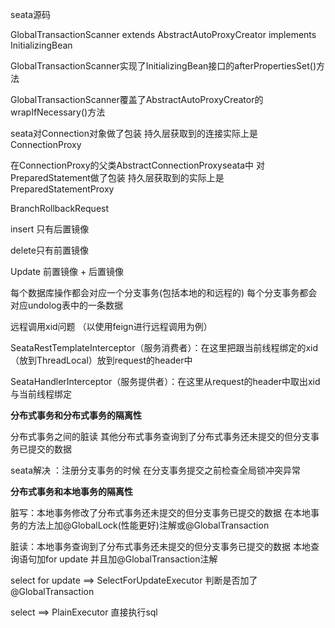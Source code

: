 seata源码



GlobalTransactionScanner  extends AbstractAutoProxyCreator implements InitializingBean



GlobalTransactionScanner实现了InitializingBean接口的afterPropertiesSet()方法



GlobalTransactionScanner覆盖了AbstractAutoProxyCreator的wrapIfNecessary()方法



seata对Connection对象做了包装 持久层获取到的连接实际上是ConnectionProxy
     
在ConnectionProxy的父类AbstractConnectionProxyseata中 
 对PreparedStatement做了包装 持久层获取到的实际上是PreparedStatementProxy





BranchRollbackRequest



insert  只有后置镜像 



delete只有前置镜像



Update 前置镜像 + 后置镜像







每个数据库操作都会对应一个分支事务(包括本地的和远程的)  每个分支事务都会对应undolog表中的一条数据



远程调用xid问题 （以使用feign进行远程调用为例）

SeataRestTemplateInterceptor（服务消费者）：在这里把跟当前线程绑定的xid（放到ThreadLocal）放到request的header中



SeataHandlerInterceptor（服务提供者）：在这里从request的header中取出xid 与当前线程绑定



**分布式事务和分布式事务的隔离性**

分布式事务之间的脏读 其他分布式事务查询到了分布式事务还未提交的但分支事务已提交的数据

seata解决 ：注册分支事务的时候 在分支事务提交之前检查全局锁冲突异常





**分布式事务和本地事务的隔离性**

脏写：本地事务修改了分布式事务还未提交的但分支事务已提交的数据    在本地事务的方法上加@GlobalLock(性能更好)注解或@GlobalTransaction



 脏读：本地事务查询到了分布式事务还未提交的但分支事务已提交的数据  本地查询语句加for update 并且加@GlobalTransaction注解



select for update ==> SelectForUpdateExecutor   判断是否加了@GlobalTransaction

select ==>  PlainExecutor 直接执行sql



